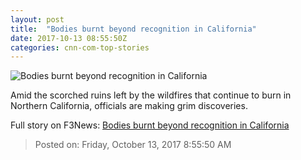```yaml
---
layout: post
title:  "Bodies burnt beyond recognition in California"
date: 2017-10-13 08:55:50Z
categories: cnn-com-top-stories
---
```


![Bodies burnt beyond recognition in California](http://i2.cdn.cnn.com/cnnnext/dam/assets/171012110235-31-california-wildfires-1011-super-tease.jpg)

Amid the scorched ruins left by the wildfires that continue to burn in Northern California, officials are making grim discoveries.


Full story on F3News: [Bodies burnt beyond recognition in California](http://www.f3nws.com/n/MBgfeH)

> Posted on: Friday, October 13, 2017 8:55:50 AM
